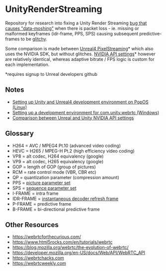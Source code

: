 # UnityRenderStreaming

Repository for research into fixing a Unity Render Streaming [bug that causes "data-moshing"](https://github.com/Unity-Technologies/com.unity.webrtc/issues/205) when there is packet loss - ie. missing or malformed keyframes (idr-frame, PPS, SPS) causing subsequent predictive-frames to be [glitchy](https://www.goodreads.com/quotes/649039-whatever-you-now-find-weird-ugly-uncomfortable-and-nasty-about).

Some comparison is made between [Unreal4 PixelStreaming](https://github.com/EpicGames/UnrealEngine/tree/f8f4b403eb682ffc055613c7caf9d2ba5df7f319/Engine/Plugins/Media/PixelStreaming/Source/PixelStreaming)* which also uses the NVIDIA SDK, but without glitches. [NVIDIA API settings](https://github.com/EpicGames/UnrealEngine/blob/f8f4b403eb682ffc055613c7caf9d2ba5df7f319/Engine/Source/Runtime/AVEncoder/Private/Microsoft/Windows/NvVideoEncoder.cpp)* however are relatively identical, whereas adaptive bitrate / FPS logic is custom for each implementation.

*requires signup to Unreal developers github

## Notes

* [Setting up Unity and Unreal4 development environment on PopOS (Linux)](DEV.linux.md)
* [Setting up a development environment for com.unity.webrtc (Windows)](DEV.windows.md)
* [Comparison between Unreal and Unity NVIDIA API settings](COMPARE.md)

## Glossary

* H264 = AVC / MPEG4 Pt.10 (advanced video coding)
* HEVC = H265 / MPEG-H Pt.2 (high efficiency video coding)
* VP8 = alt codec, H264 equivalency (google)
* VP9 = alt codec, H265 equivalency (google)
* GOP = length of GOP (group of pictures)
* RCM = rate control mode (VBR, CBR etc)
* QP = quantization parameter (compression amount)
* PPS = [picture parameter set](https://www.quora.com/What-are-SPS-and-PPS-in-video-codecs)
* SPS = [sequence parameter set](https://www.quora.com/What-are-SPS-and-PPS-in-video-codecs)
* I-FRAME = intra frame
* IDR-FRAME = [instantaneous decoder refresh frame](https://streaminglearningcenter.com/articles/everything-you-ever-wanted-to-know-about-idr-frames-but-were-afraid-to-ask.html)
* P-FRAME = predictive frame 
* B-FRAME = bi-directional predictive frame


## Other Resources

* https://webrtcforthecurious.com/
* https://www.html5rocks.com/en/tutorials/webrtc
* https://blog.mozilla.org/webrtc/the-evolution-of-webrtc/
* https://developer.mozilla.org/en-US/docs/Web/API/WebRTC_API
* https://webrtchacks.com
* https://webrtcweekly.com

